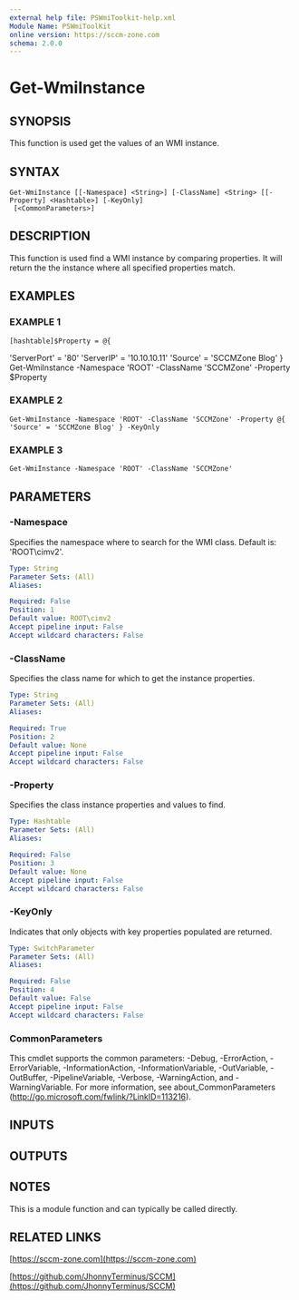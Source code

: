 ```yaml
---
external help file: PSWmiToolkit-help.xml
Module Name: PSWmiToolKit
online version: https://sccm-zone.com
schema: 2.0.0
---
```


# Get-WmiInstance

## SYNOPSIS
This function is used get the values of an WMI instance.

## SYNTAX

```
Get-WmiInstance [[-Namespace] <String>] [-ClassName] <String> [[-Property] <Hashtable>] [-KeyOnly]
 [<CommonParameters>]
```

## DESCRIPTION
This function is used find a WMI instance by comparing properties.
It will return the the instance where all specified properties match.

## EXAMPLES

### EXAMPLE 1
```
[hashtable]$Property = @{
```

'ServerPort' = '80'
    'ServerIP' = '10.10.10.11'
    'Source' = 'SCCMZone Blog'
}
Get-WmiInstance -Namespace 'ROOT' -ClassName 'SCCMZone' -Property $Property

### EXAMPLE 2
```
Get-WmiInstance -Namespace 'ROOT' -ClassName 'SCCMZone' -Property @{ 'Source' = 'SCCMZone Blog' } -KeyOnly
```

### EXAMPLE 3
```
Get-WmiInstance -Namespace 'ROOT' -ClassName 'SCCMZone'
```

## PARAMETERS

### -Namespace
Specifies the namespace where to search for the WMI class.
Default is: 'ROOT\cimv2'.

```yaml
Type: String
Parameter Sets: (All)
Aliases:

Required: False
Position: 1
Default value: ROOT\cimv2
Accept pipeline input: False
Accept wildcard characters: False
```

### -ClassName
Specifies the class name for which to get the instance properties.

```yaml
Type: String
Parameter Sets: (All)
Aliases:

Required: True
Position: 2
Default value: None
Accept pipeline input: False
Accept wildcard characters: False
```

### -Property
Specifies the class instance properties and values to find.

```yaml
Type: Hashtable
Parameter Sets: (All)
Aliases:

Required: False
Position: 3
Default value: None
Accept pipeline input: False
Accept wildcard characters: False
```

### -KeyOnly
Indicates that only objects with key properties populated are returned.

```yaml
Type: SwitchParameter
Parameter Sets: (All)
Aliases:

Required: False
Position: 4
Default value: False
Accept pipeline input: False
Accept wildcard characters: False
```

### CommonParameters
This cmdlet supports the common parameters: -Debug, -ErrorAction, -ErrorVariable, -InformationAction, -InformationVariable, -OutVariable, -OutBuffer, -PipelineVariable, -Verbose, -WarningAction, and -WarningVariable.
For more information, see about_CommonParameters (http://go.microsoft.com/fwlink/?LinkID=113216).

## INPUTS

## OUTPUTS

## NOTES
This is a module function and can typically be called directly.

## RELATED LINKS

[https://sccm-zone.com](https://sccm-zone.com)

[https://github.com/JhonnyTerminus/SCCM](https://github.com/JhonnyTerminus/SCCM)

